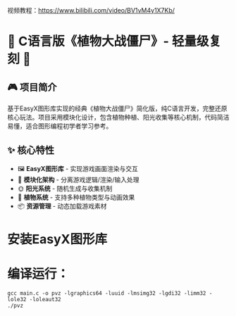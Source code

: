 视频教程：https://www.bilibili.com/video/BV1vM4y1X7Kb/

# 🌻 C语言版《植物大战僵尸》- 轻量级复刻 🌻

## 🎮 项目简介  
基于EasyX图形库实现的经典《植物大战僵尸》简化版，纯C语言开发，完整还原核心玩法。项目采用模块化设计，包含植物种植、阳光收集等核心机制，代码简洁易懂，适合图形编程初学者学习参考。

## ✨ 核心特性  
- 🖼️ **EasyX图形库** - 实现游戏画面渲染与交互  
- 🧩 **模块化架构** - 分离游戏逻辑/渲染/输入处理  
- 🌞 **阳光系统** - 随机生成与收集机制  
- 🌱 **植物系统** - 支持多种植物类型与动画效果  
- 📦 **资源管理** - 动态加载游戏素材  

# 安装EasyX图形库

# 编译运行：

```
gcc main.c -o pvz -lgraphics64 -luuid -lmsimg32 -lgdi32 -limm32 -lole32 -loleaut32
./pvz
```
